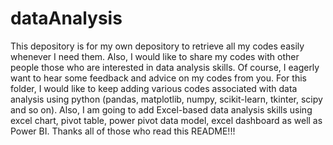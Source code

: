 # dataAnalysis

This depository is for my own depository to retrieve all my codes easily whenever I need them. Also, I would like to share my codes with other 
people those who are interested in data analysis skills. Of course, I eagerly want to hear some feedback and advice on my codes from you. 
For this folder, I would like to keep adding various codes associated with data analysis using python (pandas, matplotlib, numpy, scikit-learn, 
tkinter, scipy and so on).  Also, I am going to add Excel-based data analysis skills using excel chart, pivot table, power pivot data model, 
excel dashboard as well as Power BI.  Thanks all of those who read this README!!!
